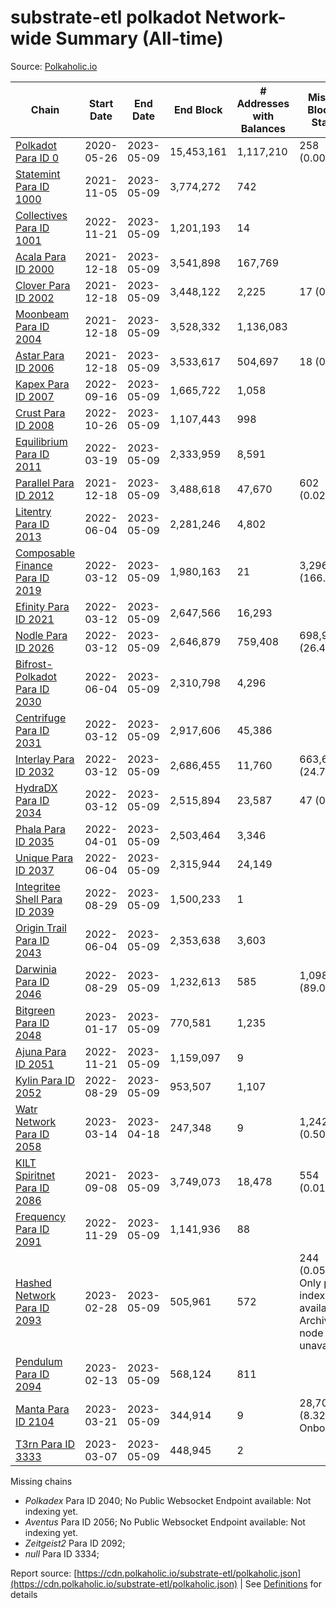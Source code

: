# substrate-etl polkadot Network-wide Summary (All-time)

Source: [Polkaholic.io](https://polkaholic.io)


| Chain            | Start Date | End Date | End Block | # Addresses with Balances | Missing Blocks / Status |
| ---------------- | ---------- | ---------| --------- | ------------------------- | ----------------------- |
| [Polkadot Para ID 0](/polkadot/0-polkadot) | 2020-05-26 | 2023-05-09 | 15,453,161 |  1,117,210 | 258 (0.00%)  |
| [Statemint Para ID 1000](/polkadot/1000-statemint) | 2021-11-05 | 2023-05-09 | 3,774,272 |  742 |    |
| [Collectives Para ID 1001](/polkadot/1001-collectives) | 2022-11-21 | 2023-05-09 | 1,201,193 |  14 |    |
| [Acala Para ID 2000](/polkadot/2000-acala) | 2021-12-18 | 2023-05-09 | 3,541,898 |  167,769 |    |
| [Clover Para ID 2002](/polkadot/2002-clover) | 2021-12-18 | 2023-05-09 | 3,448,122 |  2,225 | 17 (0.00%)  |
| [Moonbeam Para ID 2004](/polkadot/2004-moonbeam) | 2021-12-18 | 2023-05-09 | 3,528,332 |  1,136,083 |    |
| [Astar Para ID 2006](/polkadot/2006-astar) | 2021-12-18 | 2023-05-09 | 3,533,617 |  504,697 | 18 (0.00%)  |
| [Kapex Para ID 2007](/polkadot/2007-kapex) | 2022-09-16 | 2023-05-09 | 1,665,722 |  1,058 |    |
| [Crust Para ID 2008](/polkadot/2008-crust) | 2022-10-26 | 2023-05-09 | 1,107,443 |  998 |    |
| [Equilibrium Para ID 2011](/polkadot/2011-equilibrium) | 2022-03-19 | 2023-05-09 | 2,333,959 |  8,591 |    |
| [Parallel Para ID 2012](/polkadot/2012-parallel) | 2021-12-18 | 2023-05-09 | 3,488,618 |  47,670 | 602 (0.02%)  |
| [Litentry Para ID 2013](/polkadot/2013-litentry) | 2022-06-04 | 2023-05-09 | 2,281,246 |  4,802 |    |
| [Composable Finance Para ID 2019](/polkadot/2019-composable) | 2022-03-12 | 2023-05-09 | 1,980,163 |  21 | 3,296,718 (166.49%)  |
| [Efinity Para ID 2021](/polkadot/2021-efinity) | 2022-03-12 | 2023-05-09 | 2,647,566 |  16,293 |    |
| [Nodle Para ID 2026](/polkadot/2026-nodle) | 2022-03-12 | 2023-05-09 | 2,646,879 |  759,408 | 698,978 (26.41%)  |
| [Bifrost-Polkadot Para ID 2030](/polkadot/2030-bifrost-dot) | 2022-06-04 | 2023-05-09 | 2,310,798 |  4,296 |    |
| [Centrifuge Para ID 2031](/polkadot/2031-centrifuge) | 2022-03-12 | 2023-05-09 | 2,917,606 |  45,386 |    |
| [Interlay Para ID 2032](/polkadot/2032-interlay) | 2022-03-12 | 2023-05-09 | 2,686,455 |  11,760 | 663,696 (24.71%)  |
| [HydraDX Para ID 2034](/polkadot/2034-hydradx) | 2022-03-12 | 2023-05-09 | 2,515,894 |  23,587 | 47 (0.00%)  |
| [Phala Para ID 2035](/polkadot/2035-phala) | 2022-04-01 | 2023-05-09 | 2,503,464 |  3,346 |    |
| [Unique Para ID 2037](/polkadot/2037-unique) | 2022-06-04 | 2023-05-09 | 2,315,944 |  24,149 |    |
| [Integritee Shell Para ID 2039](/polkadot/2039-integritee-shell) | 2022-08-29 | 2023-05-09 | 1,500,233 |  1 |    |
| [Origin Trail Para ID 2043](/polkadot/2043-origintrail) | 2022-06-04 | 2023-05-09 | 2,353,638 |  3,603 |    |
| [Darwinia Para ID 2046](/polkadot/2046-darwinia) | 2022-08-29 | 2023-05-09 | 1,232,613 |  585 | 1,098,057 (89.08%)  |
| [Bitgreen Para ID 2048](/polkadot/2048-bitgreen) | 2023-01-17 | 2023-05-09 | 770,581 |  1,235 |    |
| [Ajuna Para ID 2051](/polkadot/2051-ajuna) | 2022-11-21 | 2023-05-09 | 1,159,097 |  9 |    |
| [Kylin Para ID 2052](/polkadot/2052-kylin) | 2022-08-29 | 2023-05-09 | 953,507 |  1,107 |    |
| [Watr Network Para ID 2058](/polkadot/2058-watr) | 2023-03-14 | 2023-04-18 | 247,348 |  9 | 1,242 (0.50%)  |
| [KILT Spiritnet Para ID 2086](/polkadot/2086-kilt) | 2021-09-08 | 2023-05-09 | 3,749,073 |  18,478 | 554 (0.01%)  |
| [Frequency Para ID 2091](/polkadot/2091-frequency) | 2022-11-29 | 2023-05-09 | 1,141,936 |  88 |    |
| [Hashed Network Para ID 2093](/polkadot/2093-hashed) | 2023-02-28 | 2023-05-09 | 505,961 |  572 | 244 (0.05%) Only partial index available: Archive node unavailable |
| [Pendulum Para ID 2094](/polkadot/2094-pendulum) | 2023-02-13 | 2023-05-09 | 568,124 |  811 |    |
| [Manta Para ID 2104](/polkadot/2104-manta) | 2023-03-21 | 2023-05-09 | 344,914 |  9 | 28,703 (8.32%) Onboarding |
| [T3rn Para ID 3333](/polkadot/3333-t3rn) | 2023-03-07 | 2023-05-09 | 448,945 |  2 |    |

Missing chains


* *Polkadex* Para ID 2040; No Public Websocket Endpoint available: Not indexing yet.
* *Aventus* Para ID 2056; No Public Websocket Endpoint available: Not indexing yet.
* *Zeitgeist2* Para ID 2092; 
* *null* Para ID 3334; 

Report source: [https://cdn.polkaholic.io/substrate-etl/polkaholic.json](https://cdn.polkaholic.io/substrate-etl/polkaholic.json) | See [Definitions](/DEFINITIONS.md) for details
